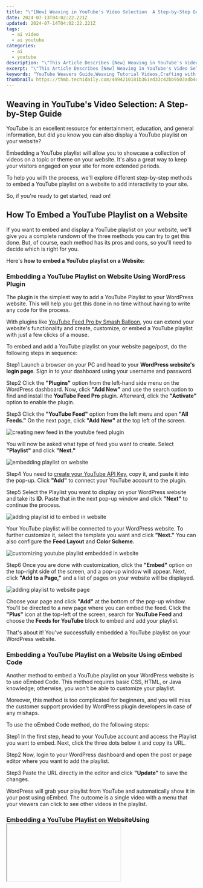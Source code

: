 ```yaml
---
title: "\"[New] Weaving in YouTube's Video Selection  A Step-by-Step Guide for 2024\""
date: 2024-07-13T04:02:22.221Z
updated: 2024-07-14T04:02:22.221Z
tags:
  - ai video
  - ai youtube
categories:
  - ai
  - youtube
description: "\"This Article Describes [New] Weaving in YouTube's Video Selection: A Step-by-Step Guide for 2024\""
excerpt: "\"This Article Describes [New] Weaving in YouTube's Video Selection: A Step-by-Step Guide for 2024\""
keywords: "YouTube Weavers Guide,Weaving Tutorial Videos,Crafting with YouTube,DIY Weaving Channel,Weave Techniques Online,Weaving Video Series,Learning Weaving Online"
thumbnail: https://thmb.techidaily.com/4494210181b361ed33c42bb9503adb4d12c1be013a2d22176a91ef5b8d6bd2e7.jpg
---
```


## Weaving in YouTube's Video Selection: A Step-by-Step Guide

YouTube is an excellent resource for entertainment, education, and general information, but did you know you can also display a YouTube playlist on your website?

Embedding a YouTube playlist will allow you to showcase a collection of videos on a topic or theme on your website. It's also a great way to keep your visitors engaged on your site for more extended periods.

To help you with the process, we'll explore different step-by-step methods to embed a YouTube playlist on a website to add interactivity to your site.

So, if you're ready to get started, read on!

## How To Embed a YouTube Playlist on a Website

If you want to embed and display a YouTube playlist on your website, we'll give you a complete rundown of the three methods you can try to get this done. But, of course, each method has its pros and cons, so you'll need to decide which is right for you.

Here's **how to embed a YouTube playlist on a Website:**

### Embedding a YouTube Playlist on Website Using WordPress Plugin

The plugin is the simplest way to add a YouTube Playlist to your WordPress website. This will help you get this done in no time without having to write any code for the process.

With plugins like [YouTube Feed Pro by Smash Balloon](https://smashballoon.com/youtube-feed/), you can extend your website's functionality and create, customize, or embed a YouTube playlist with just a few clicks of a mouse.

To embed and add a YouTube playlist on your website page/post, do the following steps in sequence:

Step1 Launch a browser on your PC and head to your **WordPress website's login page**. Sign in to your dashboard using your username and password.

Step2 Click the **"Plugins"** option from the left-hand side menu on the WordPress dashboard. Now, click **"Add New"** and use the search option to find and install the **YouTube Feed Pro** plugin. Afterward, click the **"Activate"** option to enable the plugin.

Step3 Click the **"YouTube Feed"** option from the left menu and open **"All Feeds."** On the next page, click **"Add New"** at the top left of the screen.

![creating new feed in the youtube feed plugin](https://images.wondershare.com/filmora/article-images/2023/03/creating-new-feed-in-the-youtube-feed-plugin.png)

You will now be asked what type of feed you want to create. Select **"Playlist"** and click **"Next."**

![embedding playlist on website](https://images.wondershare.com/filmora/article-images/2023/03/embedding-playlist-on-website.png)

Step4 You need to [create your YouTube API Key](https://developers.google.com/youtube/v3/getting-started), copy it, and paste it into the pop-up. Click **"Add"** to connect your YouTube account to the plugin.

Step5 Select the Playlist you want to display on your WordPress website and take its **ID**. Paste that in the next pop-up window and click **"Next"** to continue the process.

![adding playlist id to embed in website](https://images.wondershare.com/filmora/article-images/2023/03/adding-playlist-id-to-embed-in-website.png)

Your YouTube playlist will be connected to your WordPress website. To further customize it, select the template you want and click **"Next."** You can also configure the **Feed Layout** and **Color Scheme.**

![customizing youtube playlist embedded in website](https://images.wondershare.com/filmora/article-images/2023/03/customizing-youtube-playlist-embedded-in-website.png)

Step6 Once you are done with customization, click the **"Embed"** option on the top-right side of the screen, and a pop-up window will appear. Next, click **"Add to a Page,"** and a list of pages on your website will be displayed.

![adding playlist to website page](https://images.wondershare.com/filmora/article-images/2023/03/adding-playlist-to-website-page.png)

Choose your page and click **"Add"** at the bottom of the pop-up window. You'll be directed to a new page where you can embed the feed. Click the **"Plus"** icon at the top-left of the screen, search for **YouTube Feed** and choose the **Feeds for YouTube** block to embed and add your playlist.

That's about it! You've successfully embedded a YouTube playlist on your WordPress website.

### Embedding a YouTube Playlist on a Website Using oEmbed Code

Another method to embed a YouTube playlist on your WordPress website is to use oEmbed Code. This method requires basic CSS, HTML, or Java knowledge; otherwise, you won't be able to customize your playlist.

Moreover, this method is too complicated for beginners, and you will miss the customer support provided by WordPress plugin developers in case of any mishaps.

To use the oEmbed Code method, do the following steps:

Step1 In the first step, head to your YouTube account and access the Playlist you want to embed. Next, click the three dots below it and copy its URL.

Step2 Now, login to your WordPress dashboard and open the post or page editor where you want to add the playlist.

Step3 Paste the URL directly in the editor and click **"Update"** to save the changes.

WordPress will grab your playlist from YouTube and automatically show it in your post using oEmbed. The outcome is a single video with a menu that your viewers can click to see other videos in the playlist.

### Embedding a YouTube Playlist on WebsiteUsing <iframe >

Another way to embed a playlist of your YouTube channel on your WordPress site is by using the iFrame code with the following step-by-step instructions:

Step1 In the first step, launch a browser on your desktop or laptop and go to your **YouTube channel.**

Step2 Now, head to the YouTube playlist you want to embed, click the **"Share"** icon, and a pop-up window will appear.

Step3 Choose the **"Embed"** option, and a new lightbox pop-up will appear, having your playlist's embed code. Click **"Copy"** to save the code on your clipboard.

![embedding youtube playlist in website using iframe code](https://images.wondershare.com/filmora/article-images/2023/03/embedding-youtube-playlist-in-website-using-iframe-code.png)

Step4 Log in to your WordPress dashboard and open the page/post editor where you want to embed the playlist. Click the **"Plus"** icon, search for **"custom HTML,"** and select **"Custom HTML block"** to add to the page/post.

Now, paste the iFrame embed code you've copied from YouTube and click "Update" at the top-right of the screen to save the changes and embed your playlist.

This method will also display one video with a menu from where you and your website viewers can access the playlist. Moreover, there are few customization options to change the appearance.

## A Bonus Tip: YouTube Video Maker - Filmora

If you find your YouTube videos as boring and not engaging as other content on your website, we recommend using [Wondershare Filmora](https://tools.techidaily.com/wondershare/filmora/download/) for your next project.

[Free Download](https://tools.techidaily.com/wondershare/filmora/download/) For Win 7 or later(64-bit)

[Free Download](https://tools.techidaily.com/wondershare/filmora/download/) For macOS 10.14 or later

With this software, you can quickly make eye-captivating YouTube videos by recording from a screen or webcam and can edit them using advanced editing features. Filmora also allows you to instantly export your content to YouTube with just a few clicks, which you can later embed into your website.

Some key features of Wondershare Filmora are as follows:

* Advanced video editing features include keyframing, speed ramping, Boris FX, Motion Tracking, Titles, and more.
* Massive library of preset templates, effects, transitions, animations, and royalty-free music.
* Instant [Export](https://tools.techidaily.com/wondershare/filmora/download/) to YouTube channel.
* Record from webcam, screen, and voiceover.
* Simple drag-and-drop interface.

## Conclusion

This article discusses step-by-step methods **to embed a YouTube playlist on a website** using the WordPress plugin, oEmbed code, and iFrame embed code.

Additionally, we've recommended Wondershare Filmora for making engaging and captivating YouTube videos that you can export directly to your channel from the software.

We hope you've found this article informative and can now display your YouTube playlist on your site without hassle.

[Free Download](https://tools.techidaily.com/wondershare/filmora/download/) For Win 7 or later(64-bit)

[Free Download](https://tools.techidaily.com/wondershare/filmora/download/) For macOS 10.14 or later

With this software, you can quickly make eye-captivating YouTube videos by recording from a screen or webcam and can edit them using advanced editing features. Filmora also allows you to instantly export your content to YouTube with just a few clicks, which you can later embed into your website.

Some key features of Wondershare Filmora are as follows:

* Advanced video editing features include keyframing, speed ramping, Boris FX, Motion Tracking, Titles, and more.
* Massive library of preset templates, effects, transitions, animations, and royalty-free music.
* Instant [Export](https://tools.techidaily.com/wondershare/filmora/download/) to YouTube channel.
* Record from webcam, screen, and voiceover.
* Simple drag-and-drop interface.

## Conclusion

This article discusses step-by-step methods **to embed a YouTube playlist on a website** using the WordPress plugin, oEmbed code, and iFrame embed code.

Additionally, we've recommended Wondershare Filmora for making engaging and captivating YouTube videos that you can export directly to your channel from the software.

We hope you've found this article informative and can now display your YouTube playlist on your site without hassle.

<ins class="adsbygoogle"
     style="display:block"
     data-ad-format="autorelaxed"
     data-ad-client="ca-pub-7571918770474297"
     data-ad-slot="1223367746"></ins>

<ins class="adsbygoogle"
     style="display:block"
     data-ad-format="autorelaxed"
     data-ad-client="ca-pub-7571918770474297"
     data-ad-slot="1223367746"></ins>



<ins class="adsbygoogle"
     style="display:block"
     data-ad-client="ca-pub-7571918770474297"
     data-ad-slot="8358498916"
     data-ad-format="auto"
     data-full-width-responsive="true"></ins>



<span class="atpl-alsoreadstyle">Also read:</span>
<div><ul>
<li><a href="https://youtube-web.techidaily.com/inding-your-voice-on-youtube-a-guide-to-selective-audiences/"><u>[New] Finding Your Voice on YouTube  A Guide to Selective Audiences</u></a></li>
<li><a href="https://youtube-web.techidaily.com/ing-accurate-earnings-tracking-for-creators/"><u>Ensuring Accurate Earnings Tracking for Creators</u></a></li>
<li><a href="https://youtube-web.techidaily.com/ed-elevating-video-popularity-on-youtube-for-2024/"><u>[Updated] Elevating Video Popularity on YouTube for 2024</u></a></li>
<li><a href="https://extra-approaches.techidaily.com/iphone-laughs-and-lightheartedness-for-2024/"><u>IPhone Laughs & Lightheartedness for 2024</u></a></li>
<li><a href="https://youtube-web.techidaily.com/king-the-potential-of-youtube-partnerships-tips-for-successful-collabs/"><u>Unlocking the Potential of YouTube Partnerships  Tips for Successful Collabs</u></a></li>
<li><a href="https://location-social.techidaily.com/how-to-change-location-on-facebook-dating-for-your-xiaomi-redmi-k70-pro-drfone-by-drfone-virtual-android/"><u>How to Change Location On Facebook Dating for your Xiaomi Redmi K70 Pro | Dr.fone</u></a></li>
<li><a href="https://facebook-record-videos.techidaily.com/new-in-2024-elevate-your-media-content-via-youtube-studio-editing-skills/"><u>[New] In 2024, Elevate Your Media Content via YouTube Studio Editing Skills</u></a></li>
<li><a href="https://facebook-clips.techidaily.com/unveiling-social-screens-share-your-monitor-on-fb-live/"><u>Unveiling Social Screens  Share Your Monitor on FB Live</u></a></li>
<li><a href="https://audio-shaping.techidaily.com/crafting-solo-beats-methods-to-distill-music-into-single-element-projects/"><u>Crafting Solo Beats Methods to Distill Music Into Single Element Projects</u></a></li>
<li><a href="https://youtube-web.techidaily.com/l-creativity-15plus-free-tools-for-youtube-intros-for-2024/"><u>Unveil Creativity  15+ Free Tools for YouTube Intros for 2024</u></a></li>
<li><a href="https://youtube-web.techidaily.com/ed-in-2024-optimal-video-formats-to-skyrocket-your-youtube-popularity/"><u>[Updated] In 2024, Optimal Video Formats to Skyrocket Your YouTube Popularity</u></a></li>
<li><a href="https://youtube-web.techidaily.com/ed-brand-battlegrounds-mastery-of-marketing-metrics-on-youtube/"><u>[Updated] Brand Battlegrounds  Mastery of Marketing Metrics on YouTube</u></a></li>
<li><a href="https://youtube-web.techidaily.com/ed-twice-as-nice-sequential-video-playback-via-television-setup/"><u>[Updated] Twice as Nice  Sequential Video Playback via Television Setup</u></a></li>
<li><a href="https://youtube-web.techidaily.com/ed-your-go-to-list-of-international-adventure-vids/"><u>[Updated] Your Go-To List of International Adventure Vids</u></a></li>
<li><a href="https://youtube-web.techidaily.com/king-the-potential-of-youtube-tv-services-for-2024/"><u>Unlocking the Potential of YouTube TV Services for 2024</u></a></li>
<li><a href="https://youtube-web.techidaily.com/m-like-a-champion-youtubes-ultimate-techniques/"><u>Stream Like a Champion  YouTube's Ultimate Techniques</u></a></li>
<li><a href="https://youtube-stream.techidaily.com/in-2024-innovative-vloggers-8-surging-to-the-top/"><u>In 2024, Innovative Vloggers 8  Surging to the Top</u></a></li>
<li><a href="https://remote-screen-capture.techidaily.com/professional-screen-capture-techniques-orderly-tutorials-for-2024/"><u>Professional Screen Capture Techniques - Orderly Tutorials for 2024</u></a></li>
<li><a href="https://youtube-web.techidaily.com/ed-2024-approved-simplifying-slide-creations-with-youtube-content/"><u>[Updated] 2024 Approved  Simplifying Slide Creations with YouTube Content</u></a></li>
<li><a href="https://youtube-web.techidaily.com/ed-2024-approved-next-gen-film-viewers-guide-youtubes-top-choices/"><u>[Updated] 2024 Approved  Next-Gen Film Viewers' Guide  YouTube's Top Choices</u></a></li>
<li><a href="https://fox-access.techidaily.com/new-unlocking-the-secrets-of-firefoxs-pip-mode/"><u>[New] Unlocking the Secrets of Firefox's PIP Mode</u></a></li>
<li><a href="https://youtube-web.techidaily.com/ed-in-2024-structured-approach-to-managing-youtube-videos-a-complete-watch-later-system/"><u>[Updated] In 2024, Structured Approach to Managing YouTube Videos  A Complete Watch Later System</u></a></li>
<li><a href="https://youtube-web.techidaily.com/ed-adobe-premiere-tips-youtube-video-uploads-for-2024/"><u>[Updated] Adobe Premiere Tips  YouTube Video Uploads for 2024</u></a></li>
<li><a href="https://extra-resources.techidaily.com/new-become-a-whatsapp-guru-key-tips-and-tricks-uncovered/"><u>[New] Become a WhatsApp Guru  Key Tips and Tricks Uncovered</u></a></li>
<li><a href="https://youtube-web.techidaily.com/ed-how-to-effortlessly-eradicate-unwanted-youtube-post-comments-for-2024/"><u>[Updated] How to Effortlessly Eradicate Unwanted Youtube Post-Comments for 2024</u></a></li>
<li><a href="https://facebook-video-content.techidaily.com/premium-insights-on-fb-advertising-tactics/"><u>Premium Insights on FB Advertising Tactics</u></a></li>
<li><a href="https://youtube-web.techidaily.com/ed-in-2024-creating-engaging-and-memorable-youtube-channel-graphics/"><u>[Updated] In 2024, Creating Engaging and Memorable YouTube Channel Graphics</u></a></li>
<li><a href="https://youtube-web.techidaily.com/ed-deciphering-youtubes-featured-comment-selection-for-2024/"><u>[Updated] Deciphering YouTube's Featured Comment Selection for 2024</u></a></li>
<li><a href="https://sim-unlock.techidaily.com/how-to-remove-apple-iphone-15-plus-sim-lock-by-drfone-ios/"><u>How to Remove Apple iPhone 15 Plus SIM Lock?</u></a></li>
<li><a href="https://youtube-web.techidaily.com/ed-12-ideal-video-cameras-for-aspiring-and-seasoned-vloggers-for-2024/"><u>[Updated] 12 Ideal Video Cameras for Aspiring and Seasoned Vloggers for 2024</u></a></li>
<li><a href="https://youtube-web.techidaily.com/ast-track-to-youtube-fame-a-1000-sub-goal-plan/"><u>The Fast Track to YouTube Fame  A 1000 Sub Goal Plan</u></a></li>
<li><a href="https://youtube-web.techidaily.com/ed-mac-mavericks-blueprint-for-crafting-captivating-youtube-content/"><u>[Updated] Mac Mavericks' Blueprint for Crafting Captivating YouTube Content</u></a></li>
</ul></div>

